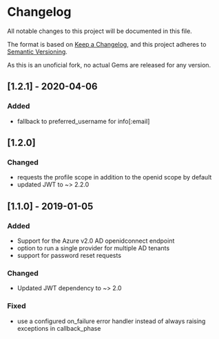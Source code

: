 # Changelog
All notable changes to this project will be documented in this file.

The format is based on [Keep a Changelog](https://keepachangelog.com/en/1.0.0/),
and this project adheres to [Semantic Versioning](https://semver.org/spec/v2.0.0.html).

As this is an unoficial fork, no actual Gems are released for any version.

## [1.2.1] - 2020-04-06

### Added
- fallback to preferred\_username for info[:email]

## [1.2.0]

### Changed
- requests the profile scope in addition to the openid scope by default
- updated JWT to ~> 2.2.0

## [1.1.0] - 2019-01-05

### Added
- Support for the Azure v2.0 AD openidconnect endpoint
- option to run a single provider for multiple AD tenants
- support for password reset requests

### Changed
- Updated JWT dependency to ~> 2.0

### Fixed
- use a configured on\_failure error handler instead of always raising
  exceptions in callback\_phase


